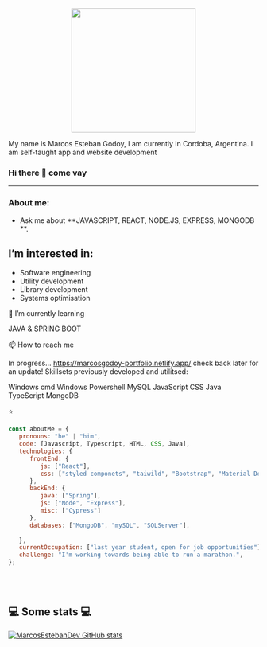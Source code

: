   
  <div id="header" align="center">
          <img src="https://media.giphy.com/media/iIqmM5tTjmpOB9mpbn/giphy.gif" width="250" </>
           <p align ="left">
            My name is Marcos Esteban Godoy, I am currently in Cordoba, Argentina.
                I am self-taught app and website development
           
  </p>
</div>

### Hi there 👋 come vay

***

###  About me:
-  Ask me about **JAVASCRIPT, REACT, NODE.JS, EXPRESS, MONGODB **.

## I’m interested in:
-   Software engineering
-   Utility development
-   Library development
-   Systems optimisation

🌱 I’m currently learning

JAVA & SPRING BOOT 

📫 How to reach me

In progress... https://marcosgodoy-portfolio.netlify.app/ check back later for an update!
Skillsets previously developed and utilitsed:

Windows cmd
Windows Powershell
MySQL
JavaScript
CSS
Java
TypeScript
MongoDB

⭐️
```javascript
const aboutMe = {
   pronouns: "he" | "him",
   code: [Javascript, Typescript, HTML, CSS, Java],
   technologies: {
      frontEnd: {
         js: ["React"],
         css: ["styled componets", "taiwild", "Bootstrap", "Material Design", "Semantic UI"]
      },
      backEnd: {
         java: ["Spring"],
         js: ["Node", "Express"],
         misc: ["Cypress"]
      },
      databases: ["MongoDB", "mySQL", "SQLServer"],
 
   },
   currentOccupation: ["last year student, open for job opportunities"],
   challenge: "I'm working towards being able to run a marathon.",
};
```
</br></br>
<h2>💻 Some stats 💻</h2>

[![MarcosEstebanDev GitHub stats](https://github-readme-stats.vercel.app/api?username=MarcosEstebanDev)](https://github.com/MarcosEstebanDev/github-readme-stats)


